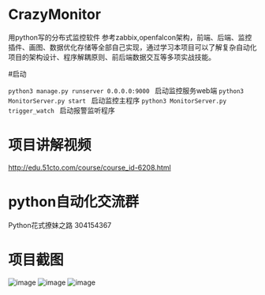 # CrazyMonitor
用python写的分布式监控软件 
参考zabbix,openfalcon架构，前端、后端、监控插件、画图、数据优化存储等全部自己实现，通过学习本项目可以了解复杂自动化项目的架构设计、程序解耦原则、前后端数据交互等多项实战技能。


#启动

`python3 manage.py runserver 0.0.0.0:9000 ` 启动监控服务web端
`python3 MonitorServer.py start ` 启动监控主程序
`python3 MonitorServer.py trigger_watch ` 启动报警监听程序


# 项目讲解视频
http://edu.51cto.com/course/course_id-6208.html 
# python自动化交流群
Python花式撩妹之路 304154367 
# 项目截图
 ![image](https://github.com/triaquae/CrazyMonitor/blob/master/share/screeshots/flow.png)
 ![image](https://github.com/triaquae/CrazyMonitor/blob/master/share/screeshots/monitor1.png)
 ![image](https://github.com/triaquae/CrazyMonitor/blob/master/share/screeshots/monitor2.png)
